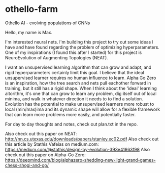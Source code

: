 # othello-farm
Othello AI - evolving populations of CNNs

Hello, my name is Max.

I'm interested neural nets. I'm building this project to try out some ideas I have and have found regarding the problem of optimizing hyperparameters. One of my inspirations (I found this after I started) for this project is NeuroEvolution of Augmenting Topologies (NEAT).

I want an unsupervised learning algorithm that can grow and adapt, and rigid hyperparameters certainly limit this goal. I believe that the ideal unsupervised learner requires no human influence to learn. Alpha Go Zero is an inspiration, how the tree search and nets pull eachother forward in training, but it still has a rigid shape. When I think about the 'ideal' learning altorithm, it's one that can grow to learn any problem, dig itself out of local minima, and walk in whatever direction it needs to to find a solution. Evolution has the potential to make unsupervised learners more robust to local (min/max)ima and its dynamic shape will allow for a flexible framework that can learn more problems more easily, and potentially faster.

For day to day thoughts and notes, check out plan.txt in the repo. 

Also check out this paper on NEAT: http://nn.cs.utexas.edu/downloads/papers/stanley.ec02.pdf
Also check out this article by Stathis Vafeias on medium.com: https://medium.com/@stathis/design-by-evolution-393e41863f98
Also check out this paper on Alpha-Go Zero: https://deepmind.com/blog/alphazero-shedding-new-light-grand-games-chess-shogi-and-go/
